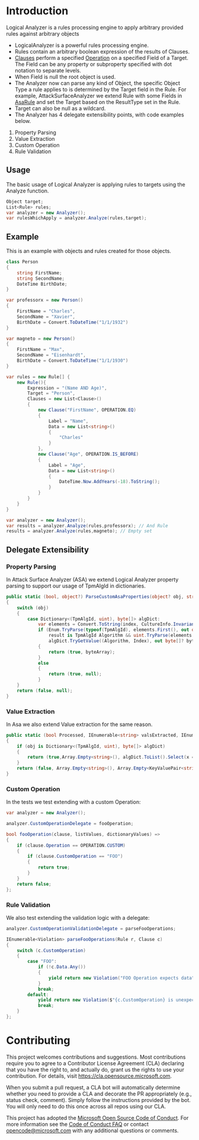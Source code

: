 # Introduction

Logical Analyzer is a rules processing engine to apply arbitrary provided rules against arbitrary objects

* LogicalAnalyzer is a powerful rules processing engine.
* Rules contain an arbitrary boolean expression of the results of Clauses.
* [Clauses](https://github.com/microsoft/LogicalAnalyzer/blob/main/LogicalAnalyzer/Clause.cs) perform a specified [Operation](https://github.com/microsoft/LogicalAnalyzer/blob/main/LogicalAnalyzer/Operation.cs) on a specified Field of a Target.  The Field can be any property or subproperty specified with dot notation to separate levels. 
* When Field is null the root object is used. 
* The Analyzer now can parse any kind of Object, the specific Object Type a rule applies to is determined by the Target field in the Rule.   For example, AttackSurfaceAnalyzer we extend Rule with some Fields in [AsaRule](https://github.com/microsoft/AttackSurfaceAnalyzer/pull/516/files#diff-0b512edc1f875025bdc9925a7ad29713) and set the Target based on the ResultType set in the Rule.
* Target can also be null as a wildcard.
* The Analyzer has 4 delegate extensibility points, with code examples below.
1. Property Parsing
2. Value Extraction
3. Custom Operation
4. Rule Validation

## Usage

The basic usage of Logical Analyzer is applying rules to targets using the Analyze function.

```csharp
Object target;
List<Rule> rules;
var analyzer = new Analyzer();
var rulesWhichApply = analyzer.Analyze(rules,target);
```

## Example

This is an example with objects and rules created for those objects.

```csharp
class Person
{
    string FirstName;
    string SecondName;
    DateTime BirthDate;
}

var professorx = new Person()
{
    FirstName = "Charles",
    SecondName = "Xavier",
    BirthDate = Convert.ToDateTime("1/1/1932")
}

var magneto = new Person()
{
    FirstName = "Max",
    SecondName = "Eisenhardt",
    BirthDate = Convert.ToDateTime("1/1/1930")
}

var rules = new Rule[] {
    new Rule(){
        Expression = "(Name AND Age)",
        Target = "Person",
        Clauses = new List<Clause>()
        {
            new Clause("FirstName", OPERATION.EQ)
            {
                Label = "Name",
                Data = new List<string>()
                {
                    "Charles"
                }
            },
            new Clause("Age", OPERATION.IS_BEFORE)
            {
                Label = "Age",
                Data = new List<string>()
                {
                    DateTime.Now.AddYears(-18).ToString();
                }
            }
        }
    }
}

var analyzer = new Analyzer();
var results = analyzer.Analyze(rules,professorx); // And Rule
results = analyzer.Analyze(rules,magneto); // Empty set
```

## Delegate Extensibility

### Property Parsing
In Attack Surface Analyzer (ASA) we extend Logical Analyzer property parsing to support our usage of TpmAlgId in dictionaries.
```csharp
public static (bool, object?) ParseCustomAsaProperties(object? obj, string index)
{
    switch (obj)
    {
        case Dictionary<(TpmAlgId, uint), byte[]> algDict:
            var elements = Convert.ToString(index, CultureInfo.InvariantCulture)?.Trim('(').Trim(')').Split(new[] { ',' }, StringSplitOptions.RemoveEmptyEntries);
            if (Enum.TryParse(typeof(TpmAlgId), elements.First(), out object? result) &&
                result is TpmAlgId Algorithm && uint.TryParse(elements.Last(), out uint Index) &&
                algDict.TryGetValue((Algorithm, Index), out byte[]? byteArray))
            {
                return (true, byteArray);
            }
            else
            {
                return (true, null);
            }
    }
    return (false, null);
}
```

### Value Extraction
In Asa we also extend Value extraction for the same reason.
```csharp
public static (bool Processed, IEnumerable<string> valsExtracted, IEnumerable<KeyValuePair<string, string>> dictExtracted) ParseCustomAsaObjectValues(object? obj)
{
    if (obj is Dictionary<(TpmAlgId, uint), byte[]> algDict)
    {
        return (true,Array.Empty<string>(), algDict.ToList().Select(x => new KeyValuePair<string, string>(x.Key.ToString(), Convert.ToBase64String(x.Value))).ToList());
    }
    return (false, Array.Empty<string>(), Array.Empty<KeyValuePair<string,string>>());
}
```

### Custom Operation
In the tests we test extending with a custom Operation:
```csharp
var analyzer = new Analyzer();

analyzer.CustomOperationDelegate = fooOperation;

bool fooOperation(clause, listValues, dictionaryValues) =>
{
    if (clause.Operation == OPERATION.CUSTOM)
    {
        if (clause.CustomOperation == "FOO")
        {
            return true;
        }
    }
    return false;
};
```

### Rule Validation
We also test extending the validation logic with a delegate:
```csharp
analyzer.CustomOperationValidationDelegate = parseFooOperations;

IEnumerable<Violation> parseFooOperations(Rule r, Clause c)
{
    switch (c.CustomOperation)
    {
        case "FOO":
            if (!c.Data.Any())
            {
                yield return new Violation("FOO Operation expects data", r, c);
            }
            break;
        default:
            yield return new Violation($"{c.CustomOperation} is unexpected", r, c);
            break;
    }
};
```

# Contributing

This project welcomes contributions and suggestions.  Most contributions require you to agree to a
Contributor License Agreement (CLA) declaring that you have the right to, and actually do, grant us
the rights to use your contribution. For details, visit https://cla.opensource.microsoft.com.

When you submit a pull request, a CLA bot will automatically determine whether you need to provide
a CLA and decorate the PR appropriately (e.g., status check, comment). Simply follow the instructions
provided by the bot. You will only need to do this once across all repos using our CLA.

This project has adopted the [Microsoft Open Source Code of Conduct](https://opensource.microsoft.com/codeofconduct/).
For more information see the [Code of Conduct FAQ](https://opensource.microsoft.com/codeofconduct/faq/) or
contact [opencode@microsoft.com](mailto:opencode@microsoft.com) with any additional questions or comments.
